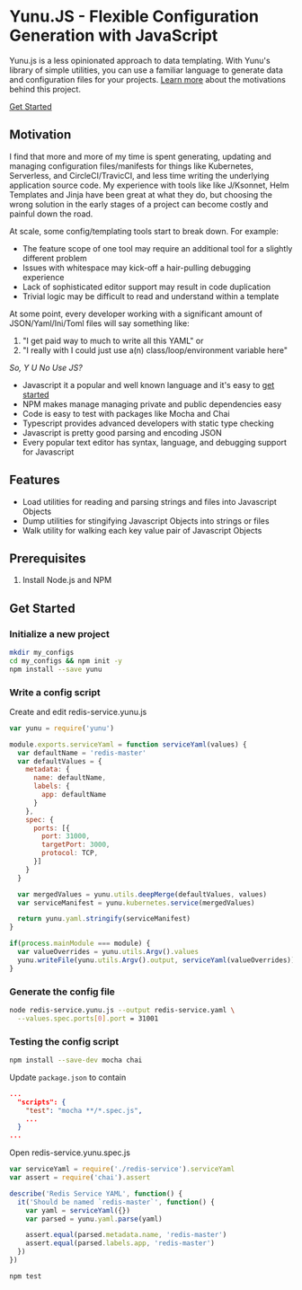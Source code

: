 # Yunu.JS - Flexible Configuration Generation with JavaScript

Yunu.js is a less opinionated approach to data templating. With Yunu's library
of simple utilities, you can use a familiar language to generate data and configuration
files for your projects. [Learn more]() about the motivations behind this project. 

[Get Started](#get-started)

## Motivation

I find that more and more of my time is spent generating, updating and managing
configuration files/manifests for things like Kubernetes, Serverless, and 
CircleCI/TravicCI, and less time writing the underlying application source code. 
My experience with tools like like J/Ksonnet, Helm Templates and Jinja have been 
great at what they do, but choosing the wrong solution in the early stages of a 
project can become costly and painful down the road. 

At scale, some config/templating tools start to break down. For example: 
- The feature scope of one tool may require an additional tool for a slightly different problem
- Issues with whitespace may kick-off a hair-pulling debugging experience
- Lack of sophisticated editor support may result in code duplication
- Trivial logic may be difficult to read and understand within a template

At some point, every developer working with a significant amount of JSON/Yaml/Ini/Toml files will say something like:

1. "I get paid way to much to write all this YAML" or
1. "I really with I could just use a(n) class/loop/environment variable here"

*So, Y U No Use JS?*

- Javascript it a popular and well known language and it's easy to [get started]()
- NPM makes manage managing private and public dependencies easy
- Code is easy to test with packages like Mocha and Chai
- Typescript provides advanced developers with static type checking
- Javascript is pretty good parsing and encoding JSON
- Every popular text editor has syntax, language, and debugging support for Javascript

## Features

- Load utilities for reading and parsing strings and files into Javascript Objects
- Dump utilities for stingifying Javascript Objects into strings or files
- Walk utility for walking each key value pair of Javascript Objects

## Prerequisites

1. Install Node.js and NPM

## Get Started

### Initialize a new project

```bash
mkdir my_configs
cd my_configs && npm init -y
npm install --save yunu
```

### Write a config script

Create and edit redis-service.yunu.js
```javascript
var yunu = require('yunu')

module.exports.serviceYaml = function serviceYaml(values) {
  var defaultName = 'redis-master'
  var defaultValues = {
    metadata: {
      name: defaultName,
      labels: {
        app: defaultName
      }
    },
    spec: {
      ports: [{
        port: 31000,
        targetPort: 3000,
        protocol: TCP,
      }]
    }
  }

  var mergedValues = yunu.utils.deepMerge(defaultValues, values)
  var serviceManifest = yunu.kubernetes.service(mergedValues)

  return yunu.yaml.stringify(serviceManifest)
}

if(process.mainModule === module) {
  var valueOverrides = yunu.utils.Argv().values
  yunu.writeFile(yunu.utils.Argv().output, serviceYaml(valueOverrides))
}
```

### Generate the config file
```bash
node redis-service.yunu.js --output redis-service.yaml \
  --values.spec.ports[0].port = 31001
```

### Testing the config script

```bash
npm install --save-dev mocha chai
```

Update `package.json` to contain

```json
...
  "scripts": {
    "test": "mocha **/*.spec.js",
    ...
  }
...
```

Open redis-service.yunu.spec.js
```javascript
var serviceYaml = require('./redis-service').serviceYaml
var assert = require('chai').assert

describe('Redis Service YAML', function() {
  it('Should be named `redis-master`', function() {
    var yaml = serviceYaml({})
    var parsed = yunu.yaml.parse(yaml)

    assert.equal(parsed.metadata.name, 'redis-master')
    assert.equal(parsed.labels.app, 'redis-master')
  })
})
```

```bash
npm test
```

